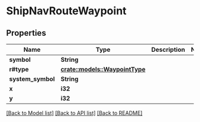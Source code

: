# ShipNavRouteWaypoint

## Properties

Name | Type | Description | Notes
------------ | ------------- | ------------- | -------------
**symbol** | **String** |  | 
**r#type** | [**crate::models::WaypointType**](WaypointType.md) |  | 
**system_symbol** | **String** |  | 
**x** | **i32** |  | 
**y** | **i32** |  | 

[[Back to Model list]](../README.md#documentation-for-models) [[Back to API list]](../README.md#documentation-for-api-endpoints) [[Back to README]](../README.md)


